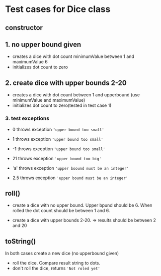 # Test cases for Dice class

## **constructor**

## 1. no upper bound given

- creates a dice with dot count minimumValue between 1 and maximumValue 6
- initializes dot count to zero

## 2. create dice with upper bounds 2-20

- creates a dice with dot count between 1 and upperbound
  (use minimumValue and maximumValue)
- initializes dot count to zero(tested in test case 1)

### 3. test exceptions

- 0 throws exception `'upper bound too small'`
- 1 throws exception `'upper bound too small'`
- -1 throws exception `'upper bound too small'`
- 21 throws exception `'upper bound too big'`

- 'a' throws exception `'upper boound must be an integer'`
- 2.5 throws exception `'upper bound must be an integer'`

## **roll()**

- create a dice with no upper bound. Upper bpund should be 6. When rolled the dot count should be between 1 and 6.

- create a dice with upper bounds 2-20. => results should be between 2 and 20

## **toString()**

In both cases create a new dice (no upperbound given)

- roll the dice. Compare result string to dots.
- don't roll the dice, returns `'Not roled yet'`
